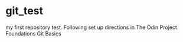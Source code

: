 # git_test
my first repository test.  Following set up directions in The Odin Project Foundations Git Basics
